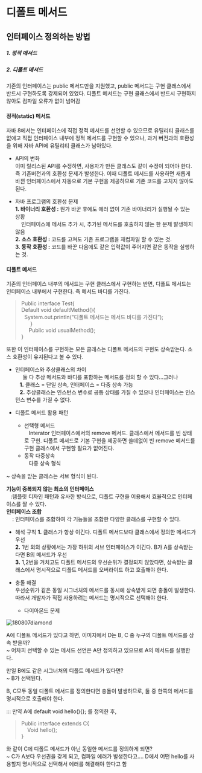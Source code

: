 # 디폴트 메서드 
 ## 인터페이스 정의하는 방법
##### 1.	정적 메서드
##### 2.	디폴트 메서드 
기존의 인터페이스는 public 메서드만을 지원했고, public 메서드는 구현 클래스에서 반드시 구현하도록 강제되어 있었다. 디폴트 메서드는 구현 클래스에서 반드시 구현하지 않아도 컴파일 오류가 없이 넘어감 

#### 정적(static) 메서드
자바 8에서는 인터페이스에 직접 정적 메서드를 선언할 수 있으므로 유틸리티 클래스를 없애고 직접 인터페이스 내부에 정적 메서드를 구현할 수 있으나, 과거 버전과의 호환성을 위해 자바 API에 유틸리티 클래스가 남아있다.

* API의 변화  
이미 릴리스된 API를 수정하면, 사용자가 만든 클래스도 같이 수정이 되어야 한다. 즉 기존버전과의 호환성 문제가 발생한다. 이때 디폴트 메서드를 사용하면 새롭게 바뀐 인터페이스에서 자동으로 기본 구현을 제공하므로 기존 코드를 고치지 않아도 된다.  

* 자바 프로그램의 호환성 문제   
**1.	바이너리 호환성 :** 뭔가 바꾼 후에도 에러 없이 기존 바이너리가 실행될 수 있는 상황  
&nbsp;&nbsp;&nbsp;	인터페이스에 메서드 추가 시, 추가된 메서드를 호출하지 않는 한 문제 발생하지 않음  
**2.	소스 호환성 :**  코드를 고쳐도 기존 프로그램을 재컴파일 할 수 있는 것.   
**3.	동작 호환성 :** 코드를 바꾼 다음에도 같은 입력값이 주어지면 같은 동작을 실행하는 것.  

#### 디폴트 메서드 
기존의 인터페이스 내부의 메서드는 구현 클래스에서 구현하는 반면, 디폴트 메서드는 인터페이스 내부에서 구현한다. 즉 메서드 바디를 가진다.
 
> Public interface Test{  
Default void defaultMethod(){  
&nbsp;	System.out.println(“디폴트 메서드는 메서드 바디를 가진다”);    
&nbsp;&nbsp; &nbsp;&nbsp; }  
&nbsp;&nbsp;&nbsp;&nbsp; Public void usualMethod();  
}

또한 이 인터페이스를 구현하는 모든 클래스는 디폴트 메서드의 구현도 상속받는다. 소스 호환성이 유지된다고 볼 수 있다.

* 인터페이스와 추상클래스의 차이  
&nbsp;&nbsp;&nbsp;&nbsp; 둘 다 추상 메서드와 바디를 포함하는 메서드를 정의 할 수 있다…그러나  
&nbsp;&nbsp;&nbsp;**1.**	클래스 = 단일 상속, 인터페이스 = 다중 상속 가능   
&nbsp;&nbsp;&nbsp;**2.**	추상클래스는 인스턴스 변수로 공통 상태를 가질 수 있으나 인터페이스는 인스턴스 변수를 가질 수 없다.  

* 디폴트 메서드 활용 패턴   
	* 선택형 메서드  
		&nbsp;&nbsp;&nbsp;Interator 인터페이스에서의 remove 메서드. 클래스에서 메서드를 빈 상태로 구현. 디폴트 메서드로 기본 구현을 제공하면 쓸데없이 빈 remove 메서드를 구현 클래스에서 구현할 필요가 없어진다.  
	* 동작 다중상속   
		&nbsp;&nbsp;&nbsp;다중 상속 형식
		
~ 상속을 받는 클래스는 서브 형식이 된다.   
 
 **기능이 중복되지 않는 최소의 인터페이스**   
&nbsp;&nbsp;&nbsp;:템플릿 디자인 패턴과 유사한 방식으로, 디폴트 구현을 이용해서 효율적으로 인터페이스를 짤 수 있다.      
 **인터페이스 조합**   
&nbsp;&nbsp;&nbsp; : 인터페이스를 조합하여 각 기능들을 조합한 다양한 클래스를 구현할 수 있다.    

* 해석 규칙 
**1.**	클래스가 항상 이긴다. 디폴트 메서드보다 클래스에서 정의한 메서드가 우선  
**2.**	1번 외의 상황에서는 가장 하위의 서브 인터페이스가 이긴다. B가 A를 상속받는다면 B의 메서드가 우선  
**3.**	1,2번을 거치고도 디폴트 메서드의 우선순위가 결정되지 않았다면, 상속받는 클래스에서 명시적으로 디폴트 메서드를 오버라이드 하고 호출해야 한다.  

* 충돌 해결  
 우선순위가 같은 동일 시그너처의 메서드를 동시에 상속받게 되면 충돌이 발생한다. 따라서 개발자가 직접 사용하려는 메서드는 명시적으로 선택해야 한다. 

    * 다이아몬드 문제



![180807diamond](./img/180807diamond.jpeg)


A에 디폴트 메서드가 있다고 하면, 이미지에서 D는  B, C 중 누구의 디폴트 메서드를 상속 받을까?  
~ 어차피 선택할 수 있는 메서드 선언은 A만 정의하고 있으므로 A의 메서드를 실행한다.   

만일 B에도 같은 시그너처의 디폴트 메서드가 있다면?   
~ B가 선택된다.  

B, C모두 동일 디폴트 메서드를 정의한다면 충돌이 발생하므로, 둘 중 한쪽의 메서드를 명시적으로 호출해야 한다.  


::: 만약 A에 default void hello(){}; 를 정의한 후,   
>Public interface extends C{  
	&nbsp;&nbsp;&nbsp; Void hello();   
}

와 같이 C에 디폴트 메서드가 아닌 동일한 메서드를 정의하게 되면?  
~ C가 A보다 우선권을 갖게 되고, 컴파일 에러가 발생한다고…. D에서 어떤 hello를 사용할지 명시적으로 선택해서 에러를 해결해야 한다고 함  

